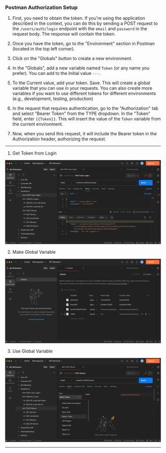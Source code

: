 ### Postman Authorization Setup

1. First, you need to obtain the token. If you're using the application described in the context, you can do this by sending a POST request to the `/users/auth/login` endpoint with the `email` and `password` in the request body. The response will contain the token.

2. Once you have the token, go to the "Environment" section in Postman (located in the top left corner).

3. Click on the "Globals" button to create a new environment.

4. In the "Globals", add a new variable named `Token` (or any name you prefer). You can add to the Initial value  `---`.

5. To the Current value, add your token. Save. This will create a global variable that you can use in your requests. You can also create more variables if you want to use different tokens for different environments (e.g., development, testing, production)

6. In the request that requires authentication, go to the "Authorization" tab and select "Bearer Token" from the TYPE dropdown. In the "Token" field, enter `{{Token}}`. This will insert the value of the `Token` variable from the current environment.

7. Now, when you send this request, it will include the Bearer token in the Authorization header, authorizing the request.

---

1. Get Token from Login

![Example Image](1-GetTokenFromLogin.png)

2. Make Global Variable

![Example Image](2-MakeGlobalVariable.png)

3. Use Global Variable

![Example Image](3-UseGlobalVariable.png)

---
